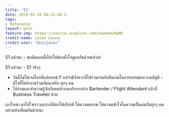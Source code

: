 ```yaml
---
title: '51'
date: 2019-05-16 08:21:44 Z
tags:
- Reference
layout: post
feature-img: https://source.unsplash.com/Xaanw0s0pMk
credit-name: Jason Leung
credit-user: "@ninjason"
---
```


51 แล้วนะ - พอคิดแบบนี้ก็ทำให้ต้องตั้งใจดูแลกันด้วยแล้วล่ะ

51 แล้วนะ - 51 จริงๆ

 <i class="fa fa-child" style="color:plum"></i>

 - วันนี้ไม่ได้เจอใครที่แปลกหน้า? แต่ว่ามีจังหวะที่ได้ร่วมงานกับทีมงานในการอบรมและงานบัญชี - ดีใจที่ได้ทำงานร่วมกันนะครับ ทุกๆ คน
 - ได้อ่านและทำความรู้จักกับคนทำงานบริการอย่าง Bartender / Flight Attendant แล้วก็ Business Traveler ด้วย

 เอาใจเขา มาใส่ใจเรา และเราก็ต้องให้เกียรติ ให้ความเคารพ ให้ความเข้าใจในความเป็นคนกับทุกๆ คนอย่างเท่าเทียมกันด้วยนะ
